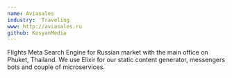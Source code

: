 ```yaml
---
name: Aviasales
industry:  Traveling
www: http://aviasales.ru
github: KosyanMedia
---
```

Flights Meta Search Engine for Russian market with the main office on Phuket, Thailand. We use Elixir for our static content generator, messengers bots and couple of microservices.
